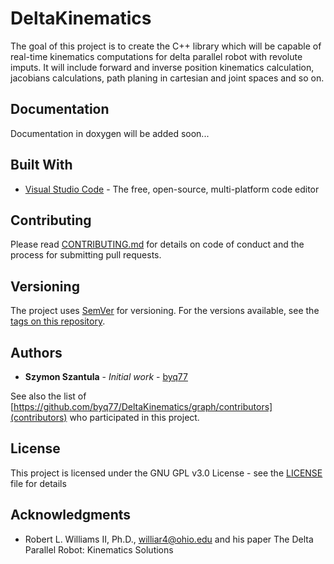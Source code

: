 # DeltaKinematics

The goal of this project is to create the C++ library which will be capable of real-time kinematics computations for delta parallel robot with revolute imputs. It will include forward and inverse position kinematics calculation, jacobians calculations, path planing in cartesian and joint spaces and so on.

## Documentation

Documentation in doxygen will be added soon...

## Built With

* [Visual Studio Code](https://code.visualstudio.com/) - The free, open-source, multi-platform code editor

## Contributing

Please read [CONTRIBUTING.md](CONTRIBUTING.md) for details on code of conduct and the process for submitting pull requests.

## Versioning

The project uses [SemVer](http://semver.org/) for versioning. For the versions available, see the [tags on this repository](https://github.com/byq77/DeltaKinematics/tags). 

## Authors

* **Szymon Szantula** - *Initial work* - [byq77](https://github.com/byq77)

See also the list of [https://github.com/byq77/DeltaKinematics/graph/contributors](contributors) who participated in this project.

## License

This project is licensed under the GNU GPL v3.0 License - see the [LICENSE](LICENSE) file for details

## Acknowledgments

* Robert L. Williams II, Ph.D., williar4@ohio.edu and his paper The Delta Parallel Robot: Kinematics Solutions 
